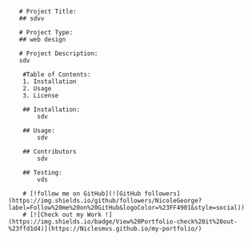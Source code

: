 
       
       # Project Title: 
       ## sdvv

       # Project Type:
       ## web design

       # Project Description:
       sdv

        #Table of Contents:
        1. Installation
        2. Usage
        3. License

        ## Installation:
            sdv

        ## Usage:
            sdv

        ## Contributors
            sdv

        ## Testing:
            vds

        # [!follow me on GitHub](![GitHub followers](https://img.shields.io/github/followers/NicoleGeorge?label=Follow%20me%20on%20GitHub&logoColor=%23FF4901&style=social))
        # [![Check out my Work !](https://img.shields.io/badge/View%20Portfolio-check%20it%20out-%23ffd1d4)](https://Niclesmvs.github.io/my-portfolio/)
        